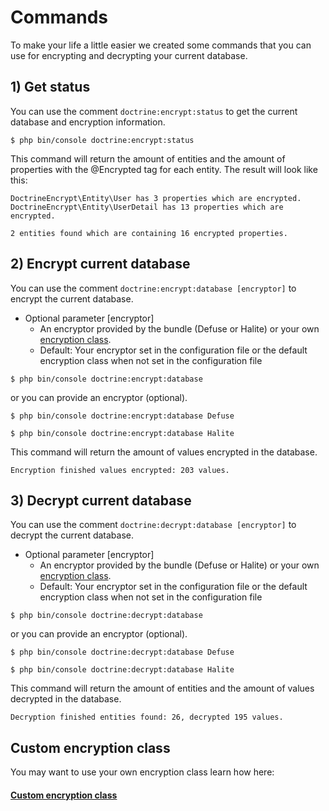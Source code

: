 # Commands

To make your life a little easier we created some commands that you can use for encrypting and decrypting your current database.

## 1) Get status

You can use the comment `doctrine:encrypt:status` to get the current database and encryption information.

```
$ php bin/console doctrine:encrypt:status
```

This command will return the amount of entities and the amount of properties with the @Encrypted tag for each entity.
The result will look like this:

```
DoctrineEncrypt\Entity\User has 3 properties which are encrypted.
DoctrineEncrypt\Entity\UserDetail has 13 properties which are encrypted.

2 entities found which are containing 16 encrypted properties.
```

## 2) Encrypt current database

You can use the comment `doctrine:encrypt:database [encryptor]` to encrypt the current database.

* Optional parameter [encryptor]
    * An encryptor provided by the bundle (Defuse or Halite) or your own [encryption class](https://github.com/michaeldegroot/DoctrineEncryptBundle/blob/master/src/Resources/doc/custom_encryptor.md).
    * Default: Your encryptor set in the configuration file or the default encryption class when not set in the configuration file

```
$ php bin/console doctrine:encrypt:database
```

or you can provide an encryptor (optional).

```
$ php bin/console doctrine:encrypt:database Defuse
```

```
$ php bin/console doctrine:encrypt:database Halite
```

This command will return the amount of values encrypted in the database.

```
Encryption finished values encrypted: 203 values.
```


## 3) Decrypt current database

You can use the comment `doctrine:decrypt:database [encryptor]` to decrypt the current database.

* Optional parameter [encryptor]
    * An encryptor provided by the bundle (Defuse or Halite) or your own [encryption class](https://github.com/michaeldegroot/DoctrineEncryptBundle/blob/master/src/Resources/doc/custom_encryptor.md).
    * Default: Your encryptor set in the configuration file or the default encryption class when not set in the configuration file

```
$ php bin/console doctrine:decrypt:database
```

or you can provide an encryptor (optional).

```
$ php bin/console doctrine:decrypt:database Defuse
```

```
$ php bin/console doctrine:decrypt:database Halite
```

This command will return the amount of entities and the amount of values decrypted in the database.

```
Decryption finished entities found: 26, decrypted 195 values.
```

## Custom encryption class

You may want to use your own encryption class learn how here:

#### [Custom encryption class](https://github.com/michaeldegroot/DoctrineEncryptBundle/blob/master/src/Resources/doc/custom_encryptor.md)
